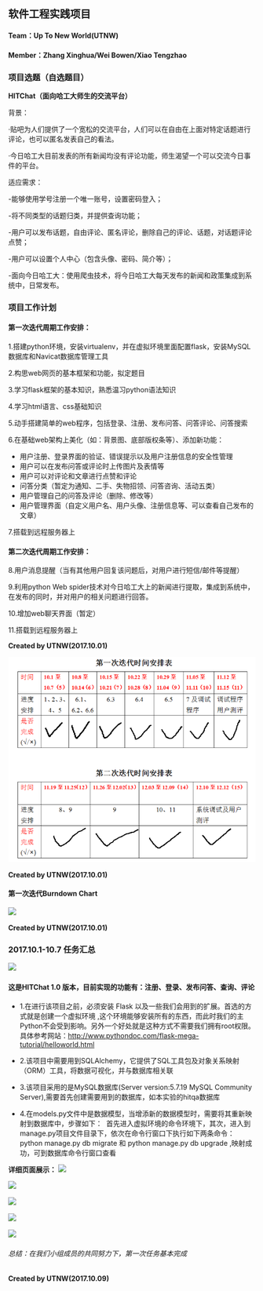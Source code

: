 ## 软件工程实践项目
#### Team：Up To New World(UTNW)
#### Member：Zhang Xinghua/Wei Bowen/Xiao Tengzhao
### 项目选题（自选题目）
**HITChat（面向哈工大师生的交流平台）**

背景：

·贴吧为人们提供了一个宽松的交流平台，人们可以在自由在上面对特定话题进行评论，也可以匿名发表自己的看法。

·今日哈工大目前发表的所有新闻均没有评论功能，师生渴望一个可以交流今日事件的平台。

适应需求：

-能够使用学号注册一个唯一账号，设置密码登入；

-将不同类型的话题归类，并提供查询功能；

-用户可以发布话题，自由评论、匿名评论，删除自己的评论、话题，对话题评论点赞；

-用户可以设置个人中心（包含头像、密码、简介等）；

-面向今日哈工大：使用爬虫技术，将今日哈工大每天发布的新闻和政策集成到系统中，日常发布。

### 项目工作计划
#### **第一次迭代周期工作安排：**
1.搭建python环境，安装virtualenv，并在虚拟环境里面配置flask，安装MySQL数据库和Navicat数据库管理工具

2.构思web网页的基本框架和功能，拟定题目

3.学习flask框架的基本知识，熟悉温习python语法知识

4.学习html语言、css基础知识

5.动手搭建简单的web程序，包括登录、注册、发布问答、问答评论、问答搜索

6.在基础web架构上美化（如：背景图、底部版权条等）、添加新功能：
* 用户注册、登录界面的验证、错误提示以及用户注册信息的安全性管理
* 用户可以在发布问答或评论时上传图片及表情等
* 用户可以对评论和文章进行点赞和评论
* 问答分类（暂定为通知、二手、失物招领、问答咨询、活动五类）
* 用户管理自己的问答及评论（删除、修改等）
* 用户管理界面（自定义用户名、用户头像、注册信息等、可以查看自己发布的文章）

7.搭载到远程服务器上

#### **第二次迭代周期工作安排：**
8.用户消息提醒（当有其他用户回复该问题后，对用户进行短信/邮件等提醒）

9.利用python Web spider技术对今日哈工大上的新闻进行提取，集成到系统中，在发布的同时，并对用户的相关问题进行回答。

10.增加web聊天界面（暂定）

11.搭载到远程服务器上

**Created by UTNW(2017.10.01)**

![](https://github.com/UTNW/HITChat/raw/master/time1.png)

**Created by UTNW(2017.10.01)**

#### 第一次迭代Burndown Chart
![](https://github.com/UTNW/HITChat/raw/master/BurndownChart.png)

**Created by UTNW(2017.10.01)**


### 2017.10.1-10.7 任务汇总
![](https://github.com/UTNW/HITChat/raw/master/pic.png)

#### 这是HITChat 1.0 版本，目前实现的功能有：注册、登录、发布问答、查询、评论

* 1.在进行该项目之前，必须安装 Flask 以及一些我们会用到的扩展。首选的方式就是创建一个虚拟环境 ,这个环境能够安装所有的东西，而此时我们的主Python不会受到影响。另外一个好处就是这种方式不需要我们拥有root权限。具体参考网站：http://www.pythondoc.com/flask-mega-tutorial/helloworld.html

* 2.该项目中需要用到SQLAlchemy，它提供了SQL工具包及对象关系映射（ORM）工具，将数据可视化，并与数据库相关联

* 3.该项目采用的是MySQL数据库(Server version:5.7.19 MySQL Community Server),需要首先创建需要用到的数据库，如本实验的hitqa数据库

* 4.在models.py文件中是数据模型，当增添新的数据模型时，需要将其重新映射到数据库中，步骤如下：
  首先进入虚拟环境的命令环境下，其次，进入到manage.py项目文件目录下，依次在命令行窗口下执行如下两条命令：python manage.py db migrate 和 python manage.py db upgrade ,映射成功，可到数据库命令行窗口查看

**详细页面展示：**
![](https://github.com/UTNW/HITChat/raw/master/login.png)

![](https://github.com/UTNW/HITChat/raw/master/register.png)

![](https://github.com/UTNW/HITChat/raw/master/first_page.png)

![](https://github.com/UTNW/HITChat/raw/master/question.png)

![](https://github.com/UTNW/HITChat/raw/master/answer.png)

###### 总结：在我们小组成员的共同努力下，第一次任务基本完成
**Created by UTNW(2017.10.09)**



